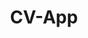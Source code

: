 ---
layout: list
title: CV-App
slug: CV-App
sitemap: false

description: >
  Applications of the Computer vision algorithm
---